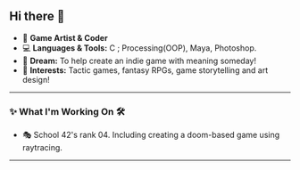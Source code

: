 ## Hi there 👋

- 🎨 **Game Artist & Coder**
- 💻 **Languages & Tools:** C ; Processing(OOP), Maya, Photoshop.
- 🌟 **Dream:** To help create an indie game with meaning someday!
- 🌸 **Interests:** Tactic games, fantasy RPGs, game storytelling and art design!

---

### ✨ What I'm Working On 🛠️
- 🎭 School 42's rank 04. Including creating a doom-based game using raytracing.

---
